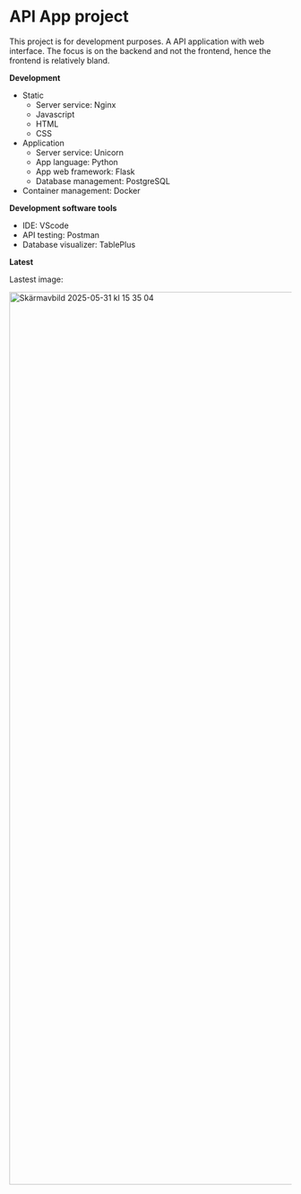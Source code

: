 # API App project

This project is for development purposes. A API application with web interface. The focus is on the backend and not the frontend, hence the frontend is relatively bland.

**Development** <br>

- Static
  - Server service: Nginx 
  - Javascript
  - HTML
  - CSS
- Application
  - Server service: Unicorn  
  - App language: Python
  - App web framework: Flask
  - Database management: PostgreSQL
- Container management: Docker

**Development software tools** <br>

- IDE: VScode
- API testing: Postman
- Database visualizer: TablePlus

**Latest** <br>

Lastest image:

<img width="1591" alt="Skärmavbild 2025-05-31 kl  15 35 04" src="https://github.com/user-attachments/assets/eff756da-4b69-4ffa-8d8c-4670ba3f0a71" />

